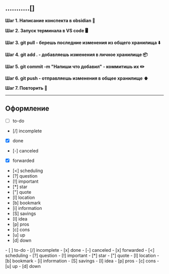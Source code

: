 \...........[]
---
**Шаг 1. Написание конспекта в obsidian 📝**

**Шаг 2. Запуск терминала в VS code 🖥️**

**Шаг 3. git pull - берешь последние изменения из общего хранилища ⬇️**

**Шаг 4. git add . - добавляешь изменения в личное хранилище 📦**

**Шаг 5. git commit -m "Напиши что добавил" - коммитишь их ✏️**

**Шаг 6. git push - отправляешь изменения в общее хранилище ⬆️**

**Шаг 7. Повторить 🔄**

---

## Оформление

- [ ] to-do                                
- [/] incomplete                    
- [x] done
- [-] canceled
- [x] forwarded
- [<] scheduling
- [?] question
- [!] important
- [*] star
- ["] quote
- [l] location
- [b] bookmark
- [i] information
- [S] savings
- [I] idea
- [p] pros
- [c] cons
- [u] up
- [d] down

\- [ ] to-do
\- [/] incomplete
\- [x] done
\- [-] canceled
\- [x] forwarded
\- [<] scheduling
\- [?] question
\- [!] important
\- [\*] star
\- ["] quote
\- [l] location
\- [b] bookmark
\- [i] information
\- [S] savings
\- [I] idea
\- [p] pros
\- [c] cons
\- [u] up
\- [d] down

